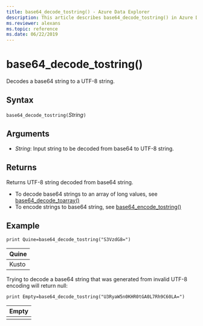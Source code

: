```yaml
---
title: base64_decode_tostring() - Azure Data Explorer
description: This article describes base64_decode_tostring() in Azure Data Explorer.
ms.reviewer: alexans
ms.topic: reference
ms.date: 06/22/2019
---
```

# base64_decode_tostring()

Decodes a base64 string to a UTF-8 string.

## Syntax

`base64_decode_tostring(`*String*`)`

## Arguments

* *String*: Input string to be decoded from base64 to UTF-8 string.

## Returns

Returns UTF-8 string decoded from base64 string.

* To decode base64 strings to an array of long values, see [base64_decode_toarray()](base64_decode_toarrayfunction.md)
* To encode strings to base64 string, see [base64_encode_tostring()](base64_encode_tostringfunction.md)

## Example

<!-- csl: https://help.kusto.windows.net/Samples -->
```kusto
print Quine=base64_decode_tostring("S3VzdG8=")
```

|Quine|
|-----|
|Kusto|

Trying to decode a base64 string that was generated from invalid UTF-8 encoding will return null:

<!-- csl: https://help.kusto.windows.net/Samples -->
```kusto
print Empty=base64_decode_tostring("U3RyaW5n0KHR0tGA0L7Rh9C60LA=")
```

|Empty|
|-----|
||
